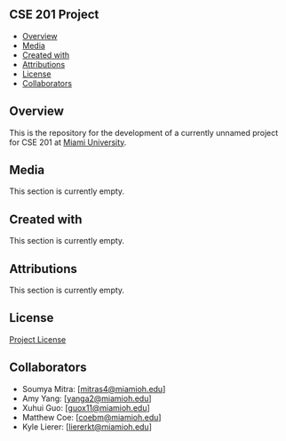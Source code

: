## CSE 201 Project

- [Overview](#overview)
- [Media](#media)
- [Created with](#created-with)
- [Attributions](#attributions)
- [License](#license)
- [Collaborators](#collaborators)

<a name="overview"/></a>
## Overview
This is the repository for the development of a currently unnamed project for CSE 201 at [Miami University](http://miamioh.edu/).

<a name="media"/></a>
## Media
This section is currently empty.

<a name="created-with"></a>
## Created with
This section is currently empty.
  
<a name="attributions"></a>
## Attributions
This section is currently empty.

<a name="license"></a>
## License
[Project License](LICENSE.md)

<a name="collaborators"></a>
## Collaborators
- Soumya Mitra: [mitras4@miamioh.edu]
- Amy Yang: [yanga2@miamioh.edu]
- Xuhui Guo: [guox11@miamioh.edu]
- Matthew Coe: [coebm@miamioh.edu]
- Kyle Lierer: [liererkt@miamioh.edu]